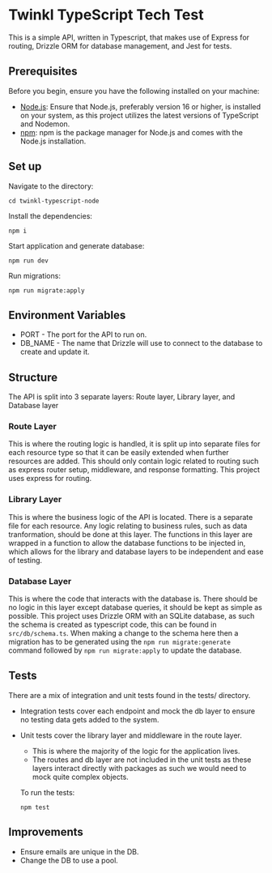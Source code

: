 # Twinkl TypeScript Tech Test

This is a simple API, written in Typescript, that makes use of Express for routing, Drizzle ORM for database management, and Jest for tests.

## Prerequisites

Before you begin, ensure you have the following installed on your machine:

- [Node.js](https://nodejs.org/): Ensure that Node.js, preferably version 16 or higher, is installed on your system, as this project utilizes the latest versions of TypeScript and Nodemon.
- [npm](https://www.npmjs.com/): npm is the package manager for Node.js and comes with the Node.js installation.

## Set up

Navigate to the directory:

```
cd twinkl-typescript-node
```

Install the dependencies:

```
npm i
```

Start application and generate database:

```
npm run dev
```

Run migrations:

```
npm run migrate:apply
```

## Environment Variables

- PORT - The port for the API to run on.
- DB_NAME - The name that Drizzle will use to connect to the database to create and update it.

## Structure

The API is split into 3 separate layers: Route layer, Library layer, and Database layer

### Route Layer

This is where the routing logic is handled, it is split up into separate files for each resource type so that it can be easily extended when further resources are added.
This should only contain logic related to routing such as express router setup, middleware, and response formatting.
This project uses express for routing.

### Library Layer

This is where the business logic of the API is located. There is a separate file for each resource. Any logic relating to business rules, such as data tranformation, should be done at this layer.
The functions in this layer are wrapped in a function to allow the database functions to be injected in, which allows for the library and database layers to be independent and ease of testing.

### Database Layer

This is where the code that interacts with the database is. There should be no logic in this layer except database queries, it should be kept as simple as possible.
This project uses Drizzle ORM with an SQLite database, as such the schema is created as typescript code, this can be found in `src/db/schema.ts`. When making a change to the schema here then a migration has to be generated using the `npm run migrate:generate` command followed by `npm run migrate:apply` to update the database.

## Tests

There are a mix of integration and unit tests found in the tests/ directory.

- Integration tests cover each endpoint and mock the db layer to ensure no testing data gets added to the system.
- Unit tests cover the library layer and middleware in the route layer.

  - This is where the majority of the logic for the application lives.
  - The routes and db layer are not included in the unit tests as these layers interact directly with packages as such we would need to mock quite complex objects.

  To run the tests:

  ```
  npm test
  ```

## Improvements

- Ensure emails are unique in the DB.
- Change the DB to use a pool.
